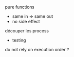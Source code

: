pure functions
- same in => same out
- no side effect 

découper les process
- testing

do not rely on execution order ?
